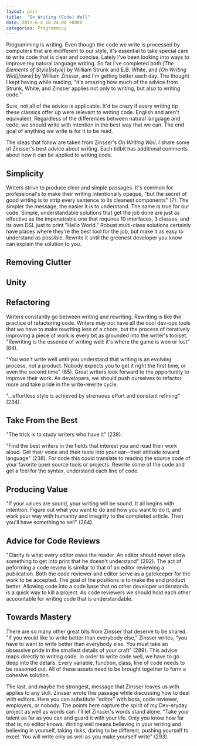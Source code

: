 ```yaml
---
layout: post
title:  "On Writing (Code) Well"
date: 2017-6-4 18:24:00 +0000
categories: Programming
---
```


Programming is writing. Even though the code we write is processed by computers that are indifferent to our style, it's essential to take special care to write code that is clear and concise. Lately I've been looking into ways to improve my natural language writing. So far I've completed both *[The Elements of Style][style]* by William Strunk and E.B. White, and *[On Writing Well][oww]* by William Zinsser, and I'm getting better each day. The thought I kept having while reading, "it's amazing how much of the advice from Strunk, White, and Zinsser applies not only to writing, but also to writing code."

Sure, not all of the advice is applicable. It'd be crazy if every writing tip these classics offer up were relevant to writing code. English and <Insert Your Favorite Programming Language Here> aren't equivalent. Regardless of the differences between natural language and code, we should write with intention in the best way that we can. The end goal of anything we write is for it to be read.

The ideas that follow are taken from Zinsser's *On Writing Well*. I share some of Zinsser's best advice about writing. Each tidbit has additional comments about how it can be applied to writing code.

Simplicity
--------
Writers strive to produce clear and simple passages. It's common for professional's to make their writing intentionally opaque, "but the secret of good writing is to strip every sentence to its cleanest components" (7). The simpler the message, the easier it is to understand. The same is true for our code. Simple, understandable solutions that get the job done are just as effective as the impenetrable one that requires 10 interfaces, 3 classes, and its own DSL just to print "Hello World." Robust multi-class solutions certainly have places where they're the best tool for the job, but make it as easy to understand as possible. Rewrite it until the greenest developer you know can explain the solution to you.

Removing Clutter
--------

Unity
--------

Refactoring
--------
Writers constantly go between writing and rewriting. Rewriting is like the practice of refactoring code. Writers may not have all the cool dev-ops tools that we have to make rewriting less of a chore, but the process of iteratively improving a piece of work is every bit as grounded into the writer's toolset. "Rewriting is the essence of writing well: it's where the game is won or lost" (84). 

"You won't write well until you understand that writing is an evolving process, not a product. Nobody expects you to get it right the first time, or even the second time" (85). Great writers look forward to the opportunity to improve their work. As developers, we should push ourselves to refactor more and take pride in the write-rewrite cycle.

"...effortless style is achieved by strenuous effort and constant refining" (234).

Take From the Best
---------
"The trick is to study writers who have it" (238).

"Find the best writers in the fields that interest you and read their work aloud. Get their voice and their taste into your ear--their attitude toward language" (238). For code this could translate to reading the source code of your favorite open source tools or projects. Rewrite some of the code and get a feel for the syntax, understand each line of code. 

Producing Value
---------
"If your values are sound, your writing will be sound. It all begins with intention. Figure out what you want to do and how you want to do it, and work your way with humanity and integrity to the completed article. Then you'll have something to sell" (264).

Advice for Code Reviews
---------
"Clarity is what every editor owes the reader. An editor should never allow something to get into print that he doesn't understand" (292). The act of peforming a code review is similar to that of an editor reviewing a publication. Both the code reviewer and editor serve as a gatekeeper for the work to be accepted. The goal of the positions is to make the end product better. Allowing code into a code base that no other developer understands is a quick way to kill a project. As code reviewers we should hold each other accountable for writing code that is understandable. 


Towards Mastery
---------
There are so many other great bits from Zinsser that deserve to be shared. "If you would like to write better than everybody else," Zinsser writes, "you have to want to write better than everybody else. You must take an obsessive pride in the smallest details of your craft" (289). This advice maps directly to writing code. In order to write code well, we have to go deep into the details. Every variable, function, class, line of code needs to be reasoned out. All of these assets need to be brought together to form a cohesive solution.

The last, and maybe the strongest, message that Zinsser leaves us with applies to any skill. Zinsser wrote this passage while discussing how to deal with editors. Here you can substitute "editor" with boss, code reviewer, employers, or nobody. The points here capture the spirit of my Dev-eryday project as well as words can. I'll let Zinsser's words stand alone. "Take your talent as far as you can and guard it with your life. Only you know how far that is; no editor knows. Writing well means believing in your writing and believing in yourself, taking risks, daring to be different, pushing yourself to excel. You will write only as well as you make yourself write" (293).